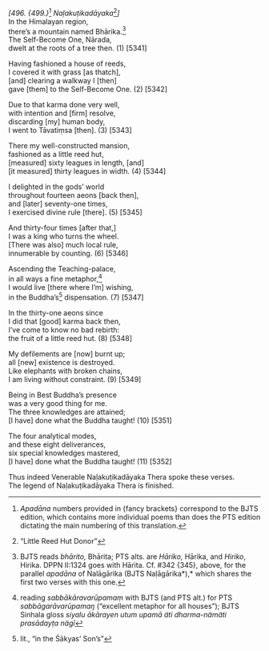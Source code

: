 *\[496. {499.}*[^1] *Naḷakuṭikadāyaka*[^2]*\]*  
In the Himalayan region,  
there’s a mountain named Bhārika.[^3]  
The Self-Become One, Nārada,  
dwelt at the roots of a tree then. (1) \[5341\]

Having fashioned a house of reeds,  
I covered it with grass \[as thatch\],  
\[and\] clearing a walkway I \[then\]  
gave \[them\] to the Self-Become One. (2) \[5342\]

Due to that karma done very well,  
with intention and \[firm\] resolve,  
discarding \[my\] human body,  
I went to Tāvatiṃsa \[then\]. (3) \[5343\]

There my well-constructed mansion,  
fashioned as a little reed hut,  
\[measured\] sixty leagues in length, \[and\]  
\[it measured\] thirty leagues in width. (4) \[5344\]

I delighted in the gods’ world  
throughout fourteen aeons \[back then\],  
and \[later\] seventy-one times,  
I exercised divine rule \[there\]. (5) \[5345\]

And thirty-four times \[after that,\]  
I was a king who turns the wheel.  
\[There was also\] much local rule,  
innumerable by counting. (6) \[5346\]

Ascending the Teaching-palace,  
in all ways a fine metaphor,[^4]  
I would live \[there where I’m\] wishing,  
in the Buddha’s[^5] dispensation. (7) \[5347\]

In the thirty-one aeons since  
I did that \[good\] karma back then,  
I’ve come to know no bad rebirth:  
the fruit of a little reed hut. (8) \[5348\]

My defilements are \[now\] burnt up;  
all \[new\] existence is destroyed.  
Like elephants with broken chains,  
I am living without constraint. (9) \[5349\]

Being in Best Buddha’s presence  
was a very good thing for me.  
The three knowledges are attained;  
\[I have\] done what the Buddha taught! (10) \[5351\]

The four analytical modes,  
and these eight deliverances,  
six special knowledges mastered,  
\[I have\] done what the Buddha taught! (11) \[5352\]

Thus indeed Venerable Naḷakuṭikadāyaka Thera spoke these verses.  
The legend of Naḷakuṭikadāyaka Thera is finished.  
[^1]: *Apadāna* numbers provided in {fancy brackets} correspond to the
    BJTS edition, which contains more individual poems than does the PTS
    edition dictating the main numbering of this translation.  
[^2]: “Little Reed Hut Donor”  
[^3]: BJTS reads *bhārito,* Bhārita; PTS alts. are *Hāriko,* Hārika, and
    *Hiriko*, Hirika. DPPN II:1324 goes with Hārita. Cf. \#342 {345},
    above, for the parallel *apadāna* of Nalāgārika (BJTS Naḷāgārika*),*
    which shares the first two verses with this one.  
[^4]: reading *sabbākāravarūpamaṃ* with BJTS (and PTS alt.) for PTS
    *sabbāgarāvarūpamaŋ* (“excellent metaphor for all houses”); BJTS
    Sinhala gloss *siyalu ākārayen utum upamā äti dharma-nämäti
    prasādayṭa nägī*  
[^5]: lit., “in the Śākyas’ Son’s”
